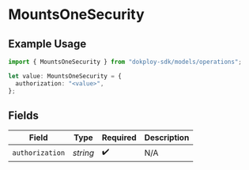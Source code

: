 # MountsOneSecurity

## Example Usage

```typescript
import { MountsOneSecurity } from "dokploy-sdk/models/operations";

let value: MountsOneSecurity = {
  authorization: "<value>",
};
```

## Fields

| Field              | Type               | Required           | Description        |
| ------------------ | ------------------ | ------------------ | ------------------ |
| `authorization`    | *string*           | :heavy_check_mark: | N/A                |